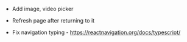 - Add image, video picker
- Refresh page after returning to it

- Fix navigation typing - https://reactnavigation.org/docs/typescript/
